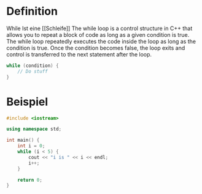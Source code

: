 # Definition
While Ist eine [[Schleife]]
The while loop is a control structure in C++ that allows you to repeat a block of code as long as a given condition is true. The while loop repeatedly executes the code inside the loop as long as the condition is true. Once the condition becomes false, the loop exits and control is transferred to the next statement after the loop.
```c++
while (condition) {
    // Do stuff
}
```

# Beispiel
```c++
#include <iostream>

using namespace std;

int main() {
    int i = 0;
    while (i < 5) {
        cout << "i is " << i << endl;
        i++;
    }

    return 0;
}
```
